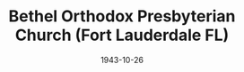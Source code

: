 ---
date: &id001 1943-10-26
end_date: null
location:
  address: null
  city: Fort Lauderdale
  state: FL
minister:
- end: 1957-01-01
  name: John Hills
  start: 1945-01-01
  type: Pastor
- end: 1964-01-01
  name: Henry Tavares
  start: 1957-01-01
  type: Pastor
- end: 1974-01-01
  name: Cornelius Tolsma
  start: 1965-01-01
  type: Pastor
- end: 1982-01-01
  name: Donald Taws
  start: 1975-01-01
  type: Pastor
- end: 1984-01-01
  name: John Smith
  start: 1983-01-01
  type: Pastor
- end: 1993-01-01
  name: Ivan DeMaster
  start: 1985-01-01
  type: Pastor
- end: 2000-10-28
  name: Jon Smith
  start: 1993-01-01
  type: Pastor
ministers:
- John Hills
- Henry Tavares
- Cornelius Tolsma
- Donald Taws
- John Smith
- Ivan DeMaster
- Jon Smith
name: Bethel Orthodox Presbyterian Church
names: null
origination_date: *id001
raw_data: "FLORIDA  Fort Lauderdale\nBethel Orthodox Presbyterian Church  (October\
  \ 26, 1943\u2013October 28, 2000)\n(withdrew from the Orthodox Presbyterian Church,\
  \ October 28, 2000)\nPastors: John Hills, 1945\u201357\nHenry Tavares, 1957\u2013\
  64\nCornelius Tolsma, 1965\u201374\nDonald Taws, 1975\u201382\nJohn Smith, 1983\u2013\
  84\nIvan DeMaster, 1985\u201393\nJon Smith, 1993\u20132000"
received_from: null
states:
- FL
status:
  active: false
  end_date: 2000-10-28
  reason: withdrawal
  received_from: null
  withdrawal_to: null
title: Bethel Orthodox Presbyterian Church (Fort Lauderdale FL)
year_established:
- 1943

---